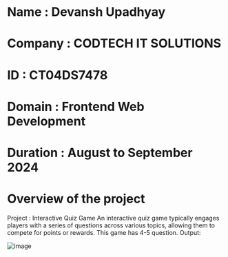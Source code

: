 # Name : Devansh Upadhyay
# Company : CODTECH IT SOLUTIONS
# ID : CT04DS7478
# Domain : Frontend  Web Development
# Duration : August to September 2024

# Overview of the project

Project : Interactive Quiz Game
An interactive quiz game typically engages players with a series of questions across various topics, allowing them to compete for points or rewards.
This game has 4-5 question. 
Output:

![image](https://github.com/user-attachments/assets/9ad427ca-4d95-48b1-92b0-d9d80c042316)
